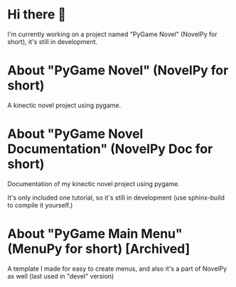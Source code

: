 # Hi there 👋

I'm currently working on a project named "PyGame Novel" (NovelPy for short), it's still in development.

# About "PyGame Novel" (NovelPy for short)

A kinectic novel project using pygame.

# About "PyGame Novel Documentation" (NovelPy Doc for short)

Documentation of my kinectic novel project using pygame.

It's only included one tutorial, so it's still in development (use sphinx-build to compile it yourself.)

#  About "PyGame Main Menu" (MenuPy for short) [Archived]

A template I made for easy to create menus, and also it's a part of NovelPy as well (last used in "devel" version)
